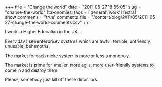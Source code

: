 +++
title = "Change the world"
date = "2011-05-27 18:55:05"
slug = "change-the-world"
[taxonomies]
tags = ['general','work']
[extra]
show_comments = "true"
comments_file = "/content/blog/2011/05/2011-05-27-change-the-world-comments.csv"
+++

I work in Higher Education in the UK.

Every day I see enterprisey systems which are awful, terrible, unfriendly, unusable, behemoths.

The market for each niche system is more or less a monopoly.

The market is prime for smaller, more agile, more user-friendly systems to come in and destroy them.

Please, somebody just kill off these dinosaurs.
